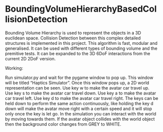 # BoundingVolumeHierarchyBasedCollisionDetection
Bounding Volume Hierarchy is used to represent the objects in a 3D euclidean space. Collision Detection between this complex detailed structures is implemented in this project. This algorithm is fast, modular and generalised. It can be used with different types of bounding volume and the premitive tests. It can be expanded to the 3D 6DoF interactions from the current 2D 2DoF version.


Working:


Run simulator.py and wait for the pygame window to pop up. This window will be titled “Haptics Simulator”. Once this window pops up, a 2D world representation can be seen. Use key w to make the avatar car travel up. Use key s to make the avatar car travel down. Use key a to make the avatar car travel left. Use key d to make the avatar car travel right. The keys can be held down to perform the same action continuously, like holding the key d down will make the avatar move right with a certain speed and it will stop only once the key is let go.
In the simulation you can interact with the world by moving towards them. If the avatar object collides with the world object then the background color changes from GREY to WHITE.



